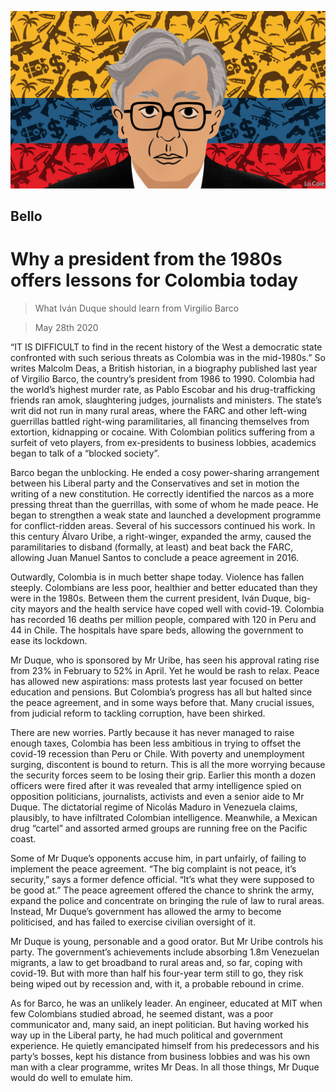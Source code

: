![](./images/20200530_AMD001_0.jpg)

## Bello

# Why a president from the 1980s offers lessons for Colombia today

> What Iván Duque should learn from Virgilio Barco

> May 28th 2020

“IT IS DIFFICULT to find in the recent history of the West a democratic state confronted with such serious threats as Colombia was in the mid-1980s.” So writes Malcolm Deas, a British historian, in a biography published last year of Virgilio Barco, the country’s president from 1986 to 1990. Colombia had the world’s highest murder rate, as Pablo Escobar and his drug-trafficking friends ran amok, slaughtering judges, journalists and ministers. The state’s writ did not run in many rural areas, where the FARC and other left-wing guerrillas battled right-wing paramilitaries, all financing themselves from extortion, kidnapping or cocaine. With Colombian politics suffering from a surfeit of veto players, from ex-presidents to business lobbies, academics began to talk of a “blocked society”.

Barco began the unblocking. He ended a cosy power-sharing arrangement between his Liberal party and the Conservatives and set in motion the writing of a new constitution. He correctly identified the narcos as a more pressing threat than the guerrillas, with some of whom he made peace. He began to strengthen a weak state and launched a development programme for conflict-ridden areas. Several of his successors continued his work. In this century Álvaro Uribe, a right-winger, expanded the army, caused the paramilitaries to disband (formally, at least) and beat back the FARC, allowing Juan Manuel Santos to conclude a peace agreement in 2016.

Outwardly, Colombia is in much better shape today. Violence has fallen steeply. Colombians are less poor, healthier and better educated than they were in the 1980s. Between them the current president, Iván Duque, big-city mayors and the health service have coped well with covid-19. Colombia has recorded 16 deaths per million people, compared with 120 in Peru and 44 in Chile. The hospitals have spare beds, allowing the government to ease its lockdown.

Mr Duque, who is sponsored by Mr Uribe, has seen his approval rating rise from 23% in February to 52% in April. Yet he would be rash to relax. Peace has allowed new aspirations: mass protests last year focused on better education and pensions. But Colombia’s progress has all but halted since the peace agreement, and in some ways before that. Many crucial issues, from judicial reform to tackling corruption, have been shirked.

There are new worries. Partly because it has never managed to raise enough taxes, Colombia has been less ambitious in trying to offset the covid-19 recession than Peru or Chile. With poverty and unemployment surging, discontent is bound to return. This is all the more worrying because the security forces seem to be losing their grip. Earlier this month a dozen officers were fired after it was revealed that army intelligence spied on opposition politicians, journalists, activists and even a senior aide to Mr Duque. The dictatorial regime of Nicolás Maduro in Venezuela claims, plausibly, to have infiltrated Colombian intelligence. Meanwhile, a Mexican drug “cartel” and assorted armed groups are running free on the Pacific coast.

Some of Mr Duque’s opponents accuse him, in part unfairly, of failing to implement the peace agreement. “The big complaint is not peace, it’s security,” says a former defence official. “It’s what they were supposed to be good at.” The peace agreement offered the chance to shrink the army, expand the police and concentrate on bringing the rule of law to rural areas. Instead, Mr Duque’s government has allowed the army to become politicised, and has failed to exercise civilian oversight of it.

Mr Duque is young, personable and a good orator. But Mr Uribe controls his party. The government’s achievements include absorbing 1.8m Venezuelan migrants, a law to get broadband to rural areas and, so far, coping with covid-19. But with more than half his four-year term still to go, they risk being wiped out by recession and, with it, a probable rebound in crime.

As for Barco, he was an unlikely leader. An engineer, educated at MIT when few Colombians studied abroad, he seemed distant, was a poor communicator and, many said, an inept politician. But having worked his way up in the Liberal party, he had much political and government experience. He quietly emancipated himself from his predecessors and his party’s bosses, kept his distance from business lobbies and was his own man with a clear programme, writes Mr Deas. In all those things, Mr Duque would do well to emulate him.